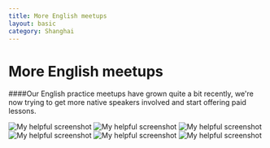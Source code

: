 ```yaml
---
title: More English meetups 
layout: basic
category: Shanghai
---
```



More English meetups
====================

####Our English practice meetups have grown quite a bit recently, we're now trying to get more native speakers involved and start offering paid lessons.

![My helpful screenshot](http://res.cloudinary.com/djfwqxjdx/image/upload/v1412612184/IMG_6711_vvxjbc.jpg)
![My helpful screenshot](http://res.cloudinary.com/djfwqxjdx/image/upload/v1412611844/IMG_6704_pbkl3a.jpg)
![My helpful screenshot](http://res.cloudinary.com/djfwqxjdx/image/upload/v1412612033/IMG_6712_h4s8w5.jpg)
![My helpful screenshot](http://res.cloudinary.com/djfwqxjdx/image/upload/v1412612028/IMG_6713_rqs1l1.jpg)
![My helpful screenshot](http://res.cloudinary.com/djfwqxjdx/image/upload/v1412612328/IMG_6721_zlhzjq.jpg)
![My helpful screenshot](http://res.cloudinary.com/djfwqxjdx/image/upload/v1412611959/IMG_6731_yvpatw.jpg)



